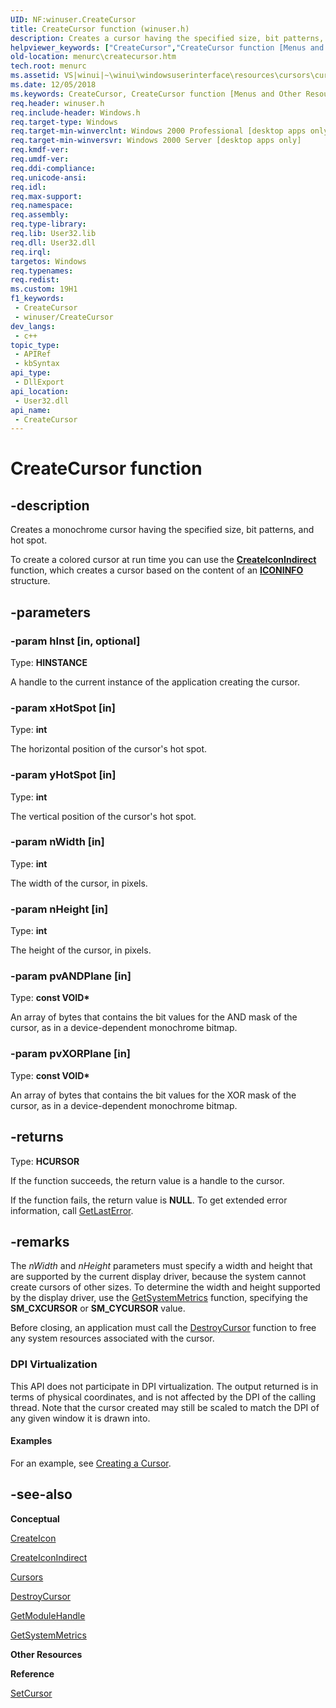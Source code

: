 ```yaml
---
UID: NF:winuser.CreateCursor
title: CreateCursor function (winuser.h)
description: Creates a cursor having the specified size, bit patterns, and hot spot.
helpviewer_keywords: ["CreateCursor","CreateCursor function [Menus and Other Resources]","_win32_CreateCursor","_win32_createcursor_cpp","menurc.createcursor","winui._win32_createcursor","winuser/CreateCursor"]
old-location: menurc\createcursor.htm
tech.root: menurc
ms.assetid: VS|winui|~\winui\windowsuserinterface\resources\cursors\cursorreference\cursorfunctions\createcursor.htm
ms.date: 12/05/2018
ms.keywords: CreateCursor, CreateCursor function [Menus and Other Resources], _win32_CreateCursor, _win32_createcursor_cpp, menurc.createcursor, winui._win32_createcursor, winuser/CreateCursor
req.header: winuser.h
req.include-header: Windows.h
req.target-type: Windows
req.target-min-winverclnt: Windows 2000 Professional [desktop apps only]
req.target-min-winversvr: Windows 2000 Server [desktop apps only]
req.kmdf-ver: 
req.umdf-ver: 
req.ddi-compliance: 
req.unicode-ansi: 
req.idl: 
req.max-support: 
req.namespace: 
req.assembly: 
req.type-library: 
req.lib: User32.lib
req.dll: User32.dll
req.irql: 
targetos: Windows
req.typenames: 
req.redist: 
ms.custom: 19H1
f1_keywords:
 - CreateCursor
 - winuser/CreateCursor
dev_langs:
 - c++
topic_type:
 - APIRef
 - kbSyntax
api_type:
 - DllExport
api_location:
 - User32.dll
api_name:
 - CreateCursor
---
```


# CreateCursor function


## -description

Creates a monochrome cursor having the specified size, bit patterns, and hot spot.

To create a colored cursor at run time you can use the [**CreateIconIndirect**](/windows/desktop/api/Winuser/nf-winuser-createiconindirect) function, which creates a cursor based on the content of an [**ICONINFO**](/windows/desktop/api/Winuser/ns-winuser-iconinfo) structure.

## -parameters

### -param hInst [in, optional]

Type: <b>HINSTANCE</b>

A handle to the current instance of the application creating the cursor.

### -param xHotSpot [in]

Type: <b>int</b>

The horizontal position of the cursor's hot spot.

### -param yHotSpot [in]

Type: <b>int</b>

The vertical position of the cursor's hot spot.

### -param nWidth [in]

Type: <b>int</b>

The width of the cursor, in pixels.

### -param nHeight [in]

Type: <b>int</b>

The height of the cursor, in pixels.

### -param pvANDPlane [in]

Type: <b>const VOID*</b>

An array of bytes that contains the bit values for the AND mask of the cursor, as in a device-dependent monochrome bitmap.

### -param pvXORPlane [in]

Type: <b>const VOID*</b>

An array of bytes that contains the bit values for the XOR mask of the cursor, as in a device-dependent monochrome bitmap.

## -returns

Type: <b>HCURSOR</b>

If the function succeeds, the return value is a handle to the cursor.

If the function fails, the return value is <b>NULL</b>. To get extended error information, call <a href="/windows/desktop/api/errhandlingapi/nf-errhandlingapi-getlasterror">GetLastError</a>.

## -remarks

The <i>nWidth</i> and <i>nHeight</i> parameters must specify a width and height that are supported by the current display driver, because the system cannot create cursors of other sizes. To determine the width and height supported by the display driver, use the <a href="/windows/desktop/api/winuser/nf-winuser-getsystemmetrics">GetSystemMetrics</a> function, specifying the <b>SM_CXCURSOR</b> or <b>SM_CYCURSOR</b> value. 

Before closing, an application must call the <a href="/windows/desktop/api/winuser/nf-winuser-destroycursor">DestroyCursor</a> function to free any system resources associated with the cursor.

<h3><a id="DPI_Virtualization"></a><a id="dpi_virtualization"></a><a id="DPI_VIRTUALIZATION"></a>DPI Virtualization</h3>
This API does not participate in DPI virtualization. The output returned is in terms of physical coordinates, and  is not affected by the DPI of the calling thread. Note that the cursor created may still be scaled to match the DPI of any given window it is drawn into.

#### Examples

For an example, see <a href="/windows/desktop/menurc/using-cursors">Creating a Cursor</a>.

## -see-also

<b>Conceptual</b>

<a href="/windows/desktop/api/winuser/nf-winuser-createicon">CreateIcon</a>

<a href="/windows/desktop/api/Winuser/nf-winuser-createiconindirect">CreateIconIndirect</a>

<a href="/windows/desktop/menurc/cursors">Cursors</a>

<a href="/windows/desktop/api/winuser/nf-winuser-destroycursor">DestroyCursor</a>

<a href="/windows/desktop/api/libloaderapi/nf-libloaderapi-getmodulehandlea">GetModuleHandle</a>

<a href="/windows/desktop/api/winuser/nf-winuser-getsystemmetrics">GetSystemMetrics</a>

<b>Other Resources</b>


<b>Reference</b>

<a href="/windows/desktop/api/winuser/nf-winuser-setcursor">SetCursor</a>
